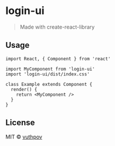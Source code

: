 # login-ui

> Made with create-react-library

## Usage

```tsx
import React, { Component } from 'react'

import MyComponent from 'login-ui'
import 'login-ui/dist/index.css'

class Example extends Component {
  render() {
    return <MyComponent />
  }
}
```

## License

MIT © [vuthpov](https://github.com/vuthpov)
